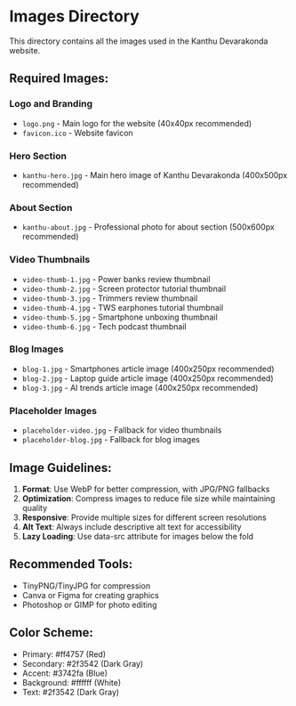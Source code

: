 # Images Directory

This directory contains all the images used in the Kanthu Devarakonda website.

## Required Images:

### Logo and Branding
- `logo.png` - Main logo for the website (40x40px recommended)
- `favicon.ico` - Website favicon

### Hero Section
- `kanthu-hero.jpg` - Main hero image of Kanthu Devarakonda (400x500px recommended)

### About Section
- `kanthu-about.jpg` - Professional photo for about section (500x600px recommended)

### Video Thumbnails
- `video-thumb-1.jpg` - Power banks review thumbnail
- `video-thumb-2.jpg` - Screen protector tutorial thumbnail
- `video-thumb-3.jpg` - Trimmers review thumbnail
- `video-thumb-4.jpg` - TWS earphones tutorial thumbnail
- `video-thumb-5.jpg` - Smartphone unboxing thumbnail
- `video-thumb-6.jpg` - Tech podcast thumbnail

### Blog Images
- `blog-1.jpg` - Smartphones article image (400x250px recommended)
- `blog-2.jpg` - Laptop guide article image (400x250px recommended)
- `blog-3.jpg` - AI trends article image (400x250px recommended)

### Placeholder Images
- `placeholder-video.jpg` - Fallback for video thumbnails
- `placeholder-blog.jpg` - Fallback for blog images

## Image Guidelines:

1. **Format**: Use WebP for better compression, with JPG/PNG fallbacks
2. **Optimization**: Compress images to reduce file size while maintaining quality
3. **Responsive**: Provide multiple sizes for different screen resolutions
4. **Alt Text**: Always include descriptive alt text for accessibility
5. **Lazy Loading**: Use data-src attribute for images below the fold

## Recommended Tools:
- TinyPNG/TinyJPG for compression
- Canva or Figma for creating graphics
- Photoshop or GIMP for photo editing

## Color Scheme:
- Primary: #ff4757 (Red)
- Secondary: #2f3542 (Dark Gray)
- Accent: #3742fa (Blue)
- Background: #ffffff (White)
- Text: #2f3542 (Dark Gray)
